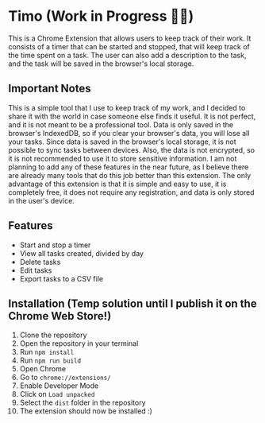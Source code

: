 # Timo (Work in Progress 👷‍♀️)

This is a Chrome Extension that allows users to keep track of their work.
It consists of a timer that can be started and stopped, that will keep track of the time spent on a task.
The user can also add a description to the task, and the task will be saved in the browser's local storage.

## Important Notes

This is a simple tool that I use to keep track of my work, and I decided to share it with the world in case someone else finds it useful.
It is not perfect, and it is not meant to be a professional tool.
Data is only saved in the browser's IndexedDB, so if you clear your browser's data, you will lose all your tasks.
Since data is saved in the browser's local storage, it is not possible to sync tasks between devices.
Also, the data is not encrypted, so it is not recommended to use it to store sensitive information.
I am not planning to add any of these features in the near future, as I believe there are already many tools that do this job better than this extension.
The only advantage of this extension is that it is simple and easy to use, it is completely free, it does not require any registration, and data is only stored in the user's device.

## Features

- Start and stop a timer
- View all tasks created, divided by day
- Delete tasks
- Edit tasks
- Export tasks to a CSV file

## Installation (Temp solution until I publish it on the Chrome Web Store!)

1. Clone the repository
2. Open the repository in your terminal
3. Run `npm install`
4. Run `npm run build`
5. Open Chrome
6. Go to `chrome://extensions/`
7. Enable Developer Mode
8. Click on `Load unpacked`
9. Select the `dist` folder in the repository
10. The extension should now be installed :)
